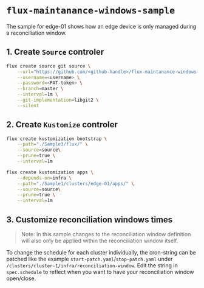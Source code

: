 # `flux-maintanance-windows-sample`

The sample for edge-01 shows how an edge device is only managed during a reconciliation window.

## 1. Create `Source` controler

```sh
flux create source git source \
    --url="https://github.com/<github-handle>/flux-maintanance-windows-sample" \
	--username=<username> \
    --password=<PAT-token> \
    --branch=master \
    --interval=1m \
    --git-implementation=libgit2 \
    --silent
```

## 2. Create `Kustomize` controler

```sh
flux create kustomization bootstrap \
    --path="./Sample3/flux/" \
    --source=source\
    --prune=true \
    --interval=1m
```

```sh
flux create kustomization apps \
    --depends-on=infra \
    --path="./Sample1/clusters/edge-01/apps/" \
    --source=source\
    --prune=true \
    --interval=1m
```

## 3. Customize reconciliation windows times

> Note: In this sample changes to the reconciliation window definition will also only be applied within the reconciliation window itself.

To change the schedule for each cluster individually, the cron-string can be patched like the example `start-patch.yaml`/`stop-patch.yaml` under `/clusters/cluster-1/infra/reconciliation-window`.
Edit the string in `spec.schedule` to reflect when you want to have your reconciliation window open/close.
